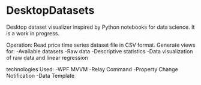 # DesktopDatasets
Desktop dataset visualizer inspired by Python notebooks for data science. It is a work in progress.

Operation:
Read price time series dataset file in  CSV format.
Generate views for:
-Available datasets
-Raw data
-Descriptive statistics
-Data visualization of raw data and linear regression

technologies Used:
-WPF MVVM
-Relay Command
-Property Change Notification
-Data Template
